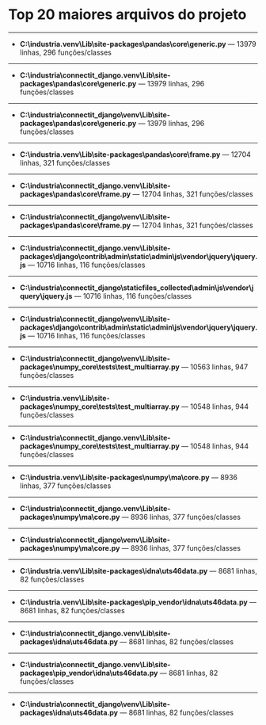 # Top 20 maiores arquivos do projeto

---
- **C:\industria\.venv\Lib\site-packages\pandas\core\generic.py** — 13979 linhas, 296 funções/classes
---
- **C:\industria\connectit_django\.venv\Lib\site-packages\pandas\core\generic.py** — 13979 linhas, 296 funções/classes
---
- **C:\industria\connectit_django\venv\Lib\site-packages\pandas\core\generic.py** — 13979 linhas, 296 funções/classes
---
- **C:\industria\.venv\Lib\site-packages\pandas\core\frame.py** — 12704 linhas, 321 funções/classes
---
- **C:\industria\connectit_django\.venv\Lib\site-packages\pandas\core\frame.py** — 12704 linhas, 321 funções/classes
---
- **C:\industria\connectit_django\venv\Lib\site-packages\pandas\core\frame.py** — 12704 linhas, 321 funções/classes
---
- **C:\industria\connectit_django\.venv\Lib\site-packages\django\contrib\admin\static\admin\js\vendor\jquery\jquery.js** — 10716 linhas, 116 funções/classes
---
- **C:\industria\connectit_django\staticfiles_collected\admin\js\vendor\jquery\jquery.js** — 10716 linhas, 116 funções/classes
---
- **C:\industria\connectit_django\venv\Lib\site-packages\django\contrib\admin\static\admin\js\vendor\jquery\jquery.js** — 10716 linhas, 116 funções/classes
---
- **C:\industria\connectit_django\venv\Lib\site-packages\numpy\_core\tests\test_multiarray.py** — 10563 linhas, 947 funções/classes
---
- **C:\industria\.venv\Lib\site-packages\numpy\_core\tests\test_multiarray.py** — 10548 linhas, 944 funções/classes
---
- **C:\industria\connectit_django\.venv\Lib\site-packages\numpy\_core\tests\test_multiarray.py** — 10548 linhas, 944 funções/classes
---
- **C:\industria\.venv\Lib\site-packages\numpy\ma\core.py** — 8936 linhas, 377 funções/classes
---
- **C:\industria\connectit_django\.venv\Lib\site-packages\numpy\ma\core.py** — 8936 linhas, 377 funções/classes
---
- **C:\industria\connectit_django\venv\Lib\site-packages\numpy\ma\core.py** — 8936 linhas, 377 funções/classes
---
- **C:\industria\.venv\Lib\site-packages\idna\uts46data.py** — 8681 linhas, 82 funções/classes
---
- **C:\industria\.venv\Lib\site-packages\pip\_vendor\idna\uts46data.py** — 8681 linhas, 82 funções/classes
---
- **C:\industria\connectit_django\.venv\Lib\site-packages\idna\uts46data.py** — 8681 linhas, 82 funções/classes
---
- **C:\industria\connectit_django\.venv\Lib\site-packages\pip\_vendor\idna\uts46data.py** — 8681 linhas, 82 funções/classes
---
- **C:\industria\connectit_django\venv\Lib\site-packages\idna\uts46data.py** — 8681 linhas, 82 funções/classes

